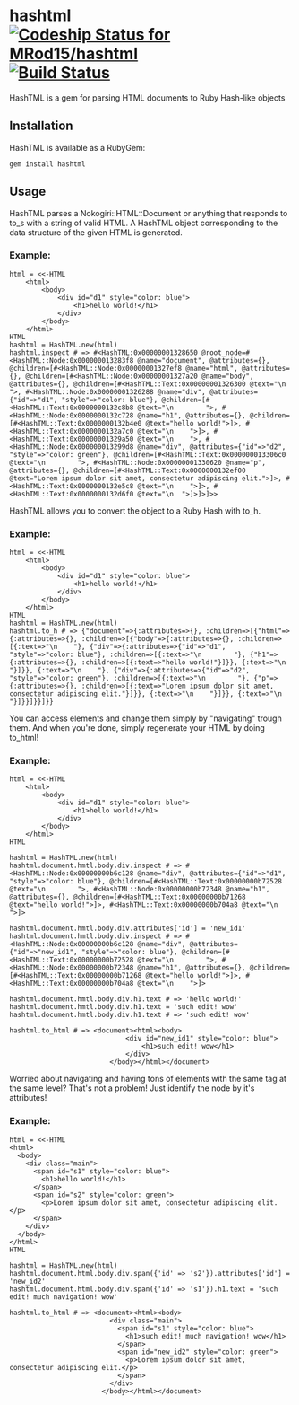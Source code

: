 hashtml [ ![Codeship Status for MRod15/hashtml](https://codeship.io/projects/6dd49080-19a4-0132-515f-0a39251edeca/status)](https://codeship.io/projects/34440) [![Build Status](https://travis-ci.org/MRod15/hashtml.svg?branch=master)](https://travis-ci.org/MRod15/hashtml)
=======

HashTML is a gem for parsing HTML documents to Ruby Hash-like objects

## Installation

HashTML is available as a RubyGem:

    gem install hashtml

## Usage

HashTML parses a Nokogiri::HTML::Document or anything that responds
to to_s with a string of valid HTML.
A HashTML object corresponding to the data structure of the given HTML
is generated.

### Example:

    html = <<-HTML
        <html>
            <body>
                <div id="d1" style="color: blue">
                    <h1>hello world!</h1>
                </div>
            </body>
        </html>
    HTML
    hashtml = HashTML.new(html)
    hashtml.inspect # => #<HashTML:0x00000001328650 @root_node=#<HashTML::Node:0x000000013283f8 @name="document", @attributes={}, @children=[#<HashTML::Node:0x00000001327ef8 @name="html", @attributes={}, @children=[#<HashTML::Node:0x00000001327a20 @name="body", @attributes={}, @children=[#<HashTML::Text:0x00000001326300 @text="\n    ">, #<HashTML::Node:0x00000001326288 @name="div", @attributes={"id"=>"d1", "style"=>"color: blue"}, @children=[#<HashTML::Text:0x0000000132c8b8 @text="\n        ">, #<HashTML::Node:0x0000000132c728 @name="h1", @attributes={}, @children=[#<HashTML::Text:0x0000000132b4e0 @text="hello world!">]>, #<HashTML::Text:0x0000000132a7c0 @text="\n    ">]>, #<HashTML::Text:0x00000001329a50 @text="\n    ">, #<HashTML::Node:0x000000013299d8 @name="div", @attributes={"id"=>"d2", "style"=>"color: green"}, @children=[#<HashTML::Text:0x000000013306c0 @text="\n        ">, #<HashTML::Node:0x00000001330620 @name="p", @attributes={}, @children=[#<HashTML::Text:0x0000000132ef00 @text="Lorem ipsum dolor sit amet, consectetur adipiscing elit.">]>, #<HashTML::Text:0x0000000132e5c8 @text="\n    ">]>, #<HashTML::Text:0x0000000132d6f0 @text="\n  ">]>]>]>>


HashTML allows you to convert the object to a Ruby Hash with to_h.

### Example:

    html = <<-HTML
        <html>
            <body>
                <div id="d1" style="color: blue">
                    <h1>hello world!</h1>
                </div>
            </body>
        </html>
    HTML
    hashtml = HashTML.new(html)
    hashtml.to_h # => {"document"=>{:attributes=>{}, :children=>[{"html"=>{:attributes=>{}, :children=>[{"body"=>{:attributes=>{}, :children=>[{:text=>"\n    "}, {"div"=>{:attributes=>{"id"=>"d1", "style"=>"color: blue"}, :children=>[{:text=>"\n        "}, {"h1"=>{:attributes=>{}, :children=>[{:text=>"hello world!"}]}}, {:text=>"\n    "}]}}, {:text=>"\n    "}, {"div"=>{:attributes=>{"id"=>"d2", "style"=>"color: green"}, :children=>[{:text=>"\n        "}, {"p"=>{:attributes=>{}, :children=>[{:text=>"Lorem ipsum dolor sit amet, consectetur adipiscing elit."}]}}, {:text=>"\n    "}]}}, {:text=>"\n  "}]}}]}}]}}


You can access elements and change them simply by "navigating" trough them.
And when you're done, simply regenerate your HTML by doing to_html!

### Example:

    html = <<-HTML
        <html>
            <body>
                <div id="d1" style="color: blue">
                    <h1>hello world!</h1>
                </div>
            </body>
        </html>
    HTML

    hashtml = HashTML.new(html)
    hashtml.document.hmtl.body.div.inspect # => #<HashTML::Node:0x00000000b6c128 @name="div", @attributes={"id"=>"d1", "style"=>"color: blue"}, @children=[#<HashTML::Text:0x00000000b72528 @text="\n        ">, #<HashTML::Node:0x00000000b72348 @name="h1", @attributes={}, @children=[#<HashTML::Text:0x00000000b71268 @text="hello world!">]>, #<HashTML::Text:0x00000000b704a8 @text="\n    ">]>

    hashtml.document.hmtl.body.div.attributes['id'] = 'new_id1'
    hashtml.document.hmtl.body.div.inspect # => #<HashTML::Node:0x00000000b6c128 @name="div", @attributes={"id"=>"new_id1", "style"=>"color: blue"}, @children=[#<HashTML::Text:0x00000000b72528 @text="\n        ">, #<HashTML::Node:0x00000000b72348 @name="h1", @attributes={}, @children=[#<HashTML::Text:0x00000000b71268 @text="hello world!">]>, #<HashTML::Text:0x00000000b704a8 @text="\n    ">]>

    hashtml.document.hmtl.body.div.h1.text # => 'hello world!'
    hashtml.document.hmtl.body.div.h1.text = 'such edit! wow'
    hashtml.document.hmtl.body.div.h1.text # => 'such edit! wow'

    hashtml.to_html # => <document><html><body>
                                 <div id="new_id1" style="color: blue">
                                     <h1>such edit! wow</h1>
                                 </div>
                             </body></html></document>


Worried about navigating and having tons of elements with the same tag at the same level?
That's not a problem! Just identify the node by it's attributes!

### Example:

    html = <<-HTML
    <html>
      <body>
        <div class="main">
          <span id="s1" style="color: blue">
            <h1>hello world!</h1>
          </span>
          <span id="s2" style="color: green">
            <p>Lorem ipsum dolor sit amet, consectetur adipiscing elit.</p>
          </span>
        </div>
      </body>
    </html>
    HTML

    hashtml = HashTML.new(html)
    hashtml.document.html.body.div.span({'id' => 's2'}).attributes['id'] = 'new_id2'
    hashtml.document.html.body.div.span({'id' => 's1'}).h1.text = 'such edit! much navigation! wow'

    hashtml.to_html # => <document><html><body>
                             <div class="main">
                               <span id="s1" style="color: blue">
                                 <h1>such edit! much navigation! wow</h1>
                               </span>
                               <span id="new_id2" style="color: green">
                                 <p>Lorem ipsum dolor sit amet, consectetur adipiscing elit.</p>
                               </span>
                             </div>
                           </body></html></document>

